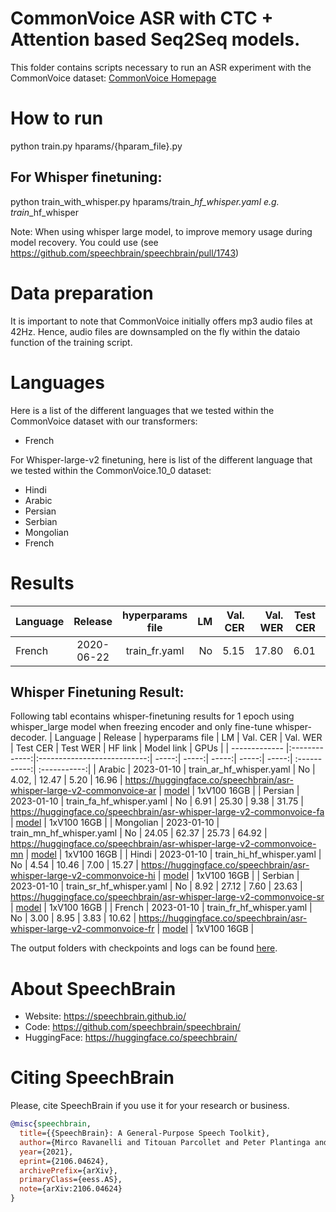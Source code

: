 # CommonVoice ASR with CTC + Attention based Seq2Seq models.
This folder contains scripts necessary to run an ASR experiment with the CommonVoice dataset: [CommonVoice Homepage](https://commonvoice.mozilla.org/)

# How to run
python train.py hparams/{hparam_file}.py

## For Whisper finetuning:

python train_with_whisper.py hparams/train_<locale>_hf_whisper.yaml e.g. train_<locale>_hf_whisper

Note: When using whisper large model, to improve memory usage during model recovery. You could use (see https://github.com/speechbrain/speechbrain/pull/1743)

# Data preparation
It is important to note that CommonVoice initially offers mp3 audio files at 42Hz. Hence, audio files are downsampled on the fly within the dataio function of the training script.

# Languages
Here is a list of the different languages that we tested within the CommonVoice dataset
with our transformers:
- French

For Whisper-large-v2 finetuning, here is list of the different language that we tested  within the CommonVoice.10_0 dataset:
- Hindi
- Arabic
- Persian
- Serbian
- Mongolian
- French


# Results

| Language | Release | hyperparams file | LM | Val. CER | Val. WER | Test CER | Test WER | Model link | GPUs |
| ------------- |:-------------:|:---------------------------:| -----:| -----:| -----:| -----:| -----:| :-----------:| :-----------:|
| French | 2020-06-22 | train_fr.yaml | No | 5.15 | 17.80 | 6.01 | 19.21 | [model](https://drive.google.com/drive/folders/12ny6daoz1Ze1MmgLrsqf352AXvhwob6d?usp=sharing) | 1xV100 16GB |

## Whisper Finetuning Result:
Following tabl econtains whisper-finetuning results for 1 epoch using whisper_large model when freezing encoder and only fine-tune whisper-decoder.
| Language | Release | hyperparams file | LM | Val. CER | Val. WER | Test CER | Test WER | HF link | Model link | GPUs |
| ------------- |:-------------:|:---------------------------:| -----:| -----:| -----:| -----:| -----:| :-----------:| :-----------:|
| Arabic | 2023-01-10 | train_ar_hf_whisper.yaml | No | 4.02, | 12.47 | 5.20 | 16.96 | https://huggingface.co/speechbrain/asr-whisper-large-v2-commonvoice-ar | [model](https://drive.google.com/drive/folders/10mYPYfj9NpDNAa0nO16Zd_K1bIEUOIpx?usp=sharing) | 1xV100 16GB |
| Persian | 2023-01-10 | train_fa_hf_whisper.yaml | No | 6.91 | 25.30 | 9.38 | 31.75 | https://huggingface.co/speechbrain/asr-whisper-large-v2-commonvoice-fa | [model](https://drive.google.com/drive/folders/1nzMMYmB5SxMKsFUk-rM9_ijcqzia8pX7?usp=sharing) | 1xV100 16GB |
| Mongolian | 2023-01-10 | train_mn_hf_whisper.yaml | No | 24.05 | 62.37 | 25.73 | 64.92 | https://huggingface.co/speechbrain/asr-whisper-large-v2-commonvoice-mn | [model](https://drive.google.com/drive/folders/10E2xclgNx_6BFxNmv9i1HorBNnsMveP_?usp=sharing) | 1xV100 16GB |
| Hindi | 2023-01-10 | train_hi_hf_whisper.yaml | No | 4.54 | 10.46 | 7.00 | 15.27 | https://huggingface.co/speechbrain/asr-whisper-large-v2-commonvoice-hi | [model](https://drive.google.com/drive/folders/11PKCsyIE703mmDv6n6n_UnD0bUgMPbg_?usp=sharing) | 1xV100 16GB |
| Serbian | 2023-01-10 | train_sr_hf_whisper.yaml | No | 8.92 | 27.12 |  7.60 | 23.63 | https://huggingface.co/speechbrain/asr-whisper-large-v2-commonvoice-sr | [model](https://drive.google.com/drive/folders/1QG67qoekEB29jBd9knt8stLJD4T_xgG7?usp=sharing) | 1xV100 16GB |
| French | 2023-01-10 | train_fr_hf_whisper.yaml | No | 3.00 | 8.95 | 3.83 | 10.62 | https://huggingface.co/speechbrain/asr-whisper-large-v2-commonvoice-fr | [model](https://drive.google.com/drive/folders/1_iI_G-pMYNeyLsvmHPgNR6gPi8zazkF4?usp=sharing) | 1xV100 16GB |

The output folders with checkpoints and logs can be found [here](https://drive.google.com/drive/folders/1FvTAhcH7cvbxEK4w4FQreyXAjuUpfs6b?usp=sharing).

# **About SpeechBrain**
- Website: https://speechbrain.github.io/
- Code: https://github.com/speechbrain/speechbrain/
- HuggingFace: https://huggingface.co/speechbrain/


# **Citing SpeechBrain**
Please, cite SpeechBrain if you use it for your research or business.

```bibtex
@misc{speechbrain,
  title={{SpeechBrain}: A General-Purpose Speech Toolkit},
  author={Mirco Ravanelli and Titouan Parcollet and Peter Plantinga and Aku Rouhe and Samuele Cornell and Loren Lugosch and Cem Subakan and Nauman Dawalatabad and Abdelwahab Heba and Jianyuan Zhong and Ju-Chieh Chou and Sung-Lin Yeh and Szu-Wei Fu and Chien-Feng Liao and Elena Rastorgueva and François Grondin and William Aris and Hwidong Na and Yan Gao and Renato De Mori and Yoshua Bengio},
  year={2021},
  eprint={2106.04624},
  archivePrefix={arXiv},
  primaryClass={eess.AS},
  note={arXiv:2106.04624}
}
```
